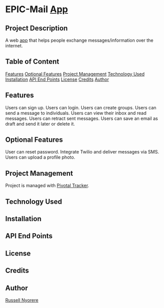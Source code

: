 # EPIC-Mail [App](https://neorusse.github.io/epic-mail/)

## Project Description
A web [app](https://neorusse.github.io/epic-mail/) that helps people exchange messages/information over the internet.

## Table of Content

[Features](#features)
[Optional Features](#optional-features)
[Project Management](#project-management)
[Technology Used](#technology-used)
[Installation](#installation)
[API End Points](#api-end-points)
[License](#license)
[Credits](#credits)
[Author](#author)

## Features

Users can sign up.
Users can login.
Users can create groups.
Users can send a message to individuals.
Users can view their inbox and read messages.
Users can retract sent messages.
Users can save an email as draft and send it later or delete it.

## Optional Features

User can reset password.
Integrate Twilio and deliver messages via SMS.
Users can upload a profile photo.

## Project Management

Project is managed with [Pivotal Tracker](https://www.pivotaltracker.com/n/projects/2314418).

## Technology Used

## Installation

## API End Points

## License

## Credits

## Author

[Russell Nyorere](https://neorusse.github.io/)

